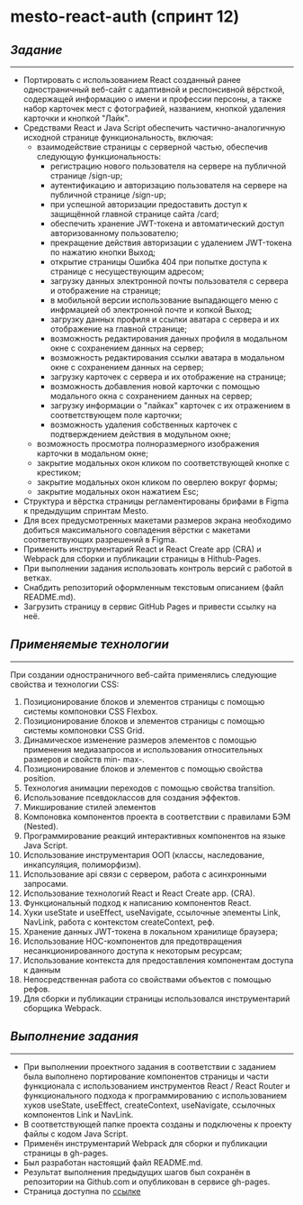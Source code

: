 # mesto-react-auth (спринт 12)
## *Задание*
---

* Портировать с использованием React созданный ранее одностраничный веб-сайт с адаптивной и респонсивной вёрсткой, содержащей информацию о имени и профессии персоны, а также набор карточек мест с фотографией, названием, кнопкой удаления карточки и кнопкой "Лайк". 
* Средствами React и Java Script обеспечить частично-аналогичную исходной странице функциональность, включая:
  * взаимодействие страницы с серверной частью, обеспечив следующую функциональность:
    * регистрацию нового пользователя на сервере на публичной странице /sign-up;
    * аутентификацию и авторизацию пользователя на сервере на публичной странице /sign-up;
    * при успешной авторизации предоставить доступ к защищённой главной странице сайта /card;
    * обеспечить хранение JWT-токена и автоматический доступ авторизованному пользователю;
    * прекращение действия авторизации с удалением JWT-токена по нажатию кнопки Выход;
    * открытие страницы Ошибка 404 при попытке доступа к странице с несуществующим адресом;
    * загрузку данных электронной почты пользователя с сервера и отображение на странице;
    * в мобильной версии использование выпадающего меню с инфрмацией об электронной почте и копкой Выход;
    * загрузку данных профиля и ссылки аватара с сервера и их отображение на главной странице;
    * возможность редактирования данных профиля в модальном окне с сохранением данных на сервер;
    * возможность редактирования ссылки аватара в модальном окне с сохранением данных на сервер;
    * загрузку карточек с сервера и их отображение на странице;
    * возможность добавления новой карточки с помощью модального окна с сохранением данных на сервер;
    * загрузку информации о "лайках" карточек с их отражением в соответствующем поле карточки;
    * возможность удаления собственных карточек с подтверждением действия в модульном окне;
  * возможность просмотра полноразмерного изображения карточки в модальном окне;
  * закрытие модальных окон кликом по соответствующей кнопке с крестиком;
  * закрытие модальных окон кликом по оверлею вокруг формы;
  * закрытие модальных окон нажатием Esc;
* Структура и вёрстка страницы регламентированы брифами в Figma к предыдущим спринтам Mesto.
* Для всех предусмотренных макетами размеров экрана необходимо добиться максимального совпадения вёрстки с макетами соответствующих разрешений в Figma.
* Применить инструментарий React и React Create app (CRA) и Webpack для сборки и публикации страницы в Hithub-Pages.
* При выполнении задания использовать контроль версий с работой в ветках. 
* Снабдить репозиторий оформленным текстовым описанием (файл README.md).
* Загрузить страницу в сервис GitHub Pages и привести ссылку на неё.


## *Применяемые технологии*
---
При создании одностраничного веб-сайта применялись следующие свойства и технологии CSS:
1. Позиционирование блоков и элементов страницы с помощью системы компоновки CSS Flexbox.
2. Позиционирование блоков и элементов страницы с помощью системы компоновки CSS Grid.
3. Динамическое изменение размеров элементов с помощью применения медиазапросов и использования относительных размеров и свойств min- max-.
4. Позиционирование блоков и элементов с помощью свойства position.
5. Технология анимации переходов с помощью свойства transition.
6. Использование псевдоклассов для создания эффектов.
7. Микширование стилей элементов
8. Компоновка компонентов проекта в соответствии с правилами БЭМ (Nested).
9. Программирование реакций интерактивных компонентов на языке Java Script.
10. Использование инструментария ООП (классы, наследование, инкапсуляция, полиморфизм).
11. Использование api связи с сервером, работа с асинхронными запросами.
12. Использование технологий React и React Create app. (CRA).
13. Функциональный подход к написанию компонентов React.
14. Хуки useState и useEffect, useNavigate, ссылочные элементы Link, NavLink, работа с контекстом createContext, реф.
15. Хранение данных JWT-токена в локальном хранилище браузера;
16. Использование HOC-компонентов для предотвращения несанкционированного доступа к некоторым ресурсам;
17. Использование контекста для предоставления компонентам доступа к данным
18. Непосредственная работа со свойствами объектов с помощью рефов.
19. Для сборки и публикации страницы использовался инструментарий сборщика Webpack.


## *Выполнение задания*
---
* При выполнении проектного задания в соответствии с заданием была выполнено портирование компонентов страницы и части функционала с использованием инструментов React / React Router и функционального подхода к программированию с использованием хуков useState, useEffect, createContext, useNavigate, ссылочных компонентов Link и NavLink.
* В соответствующей папке проекта созданы и подключены к проекту файлы с кодом Java Script.
* Применён инструментарий Webpack для сборки и публикации страницы в gh-pages.
* Был разработан настоящий файл README.md.
* Результат выполнения предыдущих шагов был сохранён в репозитории на Github.com и опубликован в сервисе gh-pages.
* Страница доступна по [ссылке](https://alisbur.github.io/react-mesto-auth/)